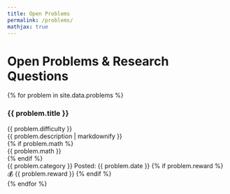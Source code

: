 ```yaml
---
title: Open Problems
permalink: /problems/
mathjax: true
---
```


# Open Problems & Research Questions

<div class="problems-container">
  {% for problem in site.data.problems %}
  <div class="problem-card">
    <div class="problem-header">
      <h3 class="problem-title">{{ problem.title }}</h3>
      <span class="problem-difficulty difficulty-{{ problem.difficulty }}">{{ problem.difficulty }}</span>
    </div>
    <div class="problem-description">
      {{ problem.description | markdownify }}
    </div>
    {% if problem.math %}
    <div class="problem-math">
      {{ problem.math }}
    </div>
    {% endif %}
    <div class="problem-meta">
      <span class="problem-category">{{ problem.category }}</span>
      <span class="problem-date">Posted: {{ problem.date }}</span>
      {% if problem.reward %}
      <span class="problem-reward">💰 {{ problem.reward }}</span>
      {% endif %}
    </div>
  </div>
  {% endfor %}
</div>